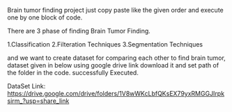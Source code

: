 
Brain tumor finding project just copy paste like the given order and execute one by one block of code.

There are 3 phase of finding Brain Tumor Finding.

1.Classification
2.Filteration Techniques
3.Segmentation Techniques

and we want to create dataset for comparing each other to find brain tumor, dataset given in below using google drive link download it and set path of the folder in the code.
successfully Executed.

DataSet Link:
https://drive.google.com/drive/folders/1V8wWKcLbfQKsEX79yxRMGGJIrpksirm_?usp=share_link
